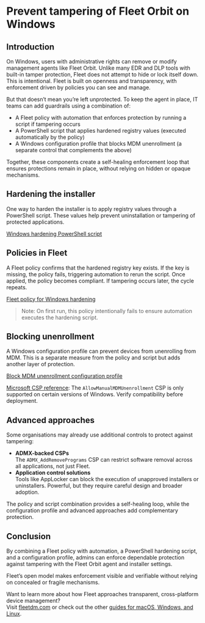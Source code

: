 # Prevent tampering of Fleet Orbit on Windows

## Introduction

On Windows, users with administrative rights can remove or modify management agents like Fleet Orbit. Unlike many EDR and DLP tools with built-in tamper protection, Fleet does not attempt to hide or lock itself down. This is intentional. Fleet is built on openness and transparency, with enforcement driven by policies you can see and manage.

But that doesn’t mean you’re left unprotected. To keep the agent in place, IT teams can add guardrails using a combination of:

- A Fleet policy with automation that enforces protection by running a script if tampering occurs  
- A PowerShell script that applies hardened registry values (executed automatically by the policy)  
- A Windows configuration profile that blocks MDM unenrollment (a separate control that complements the above)  

Together, these components create a self-healing enforcement loop that ensures protections remain in place, without relying on hidden or opaque mechanisms.

## Hardening the installer

One way to harden the installer is to apply registry values through a PowerShell script. These values help prevent uninstallation or tampering of protected applications.

[Windows hardening PowerShell script](https://github.com/fleetdm/fleet/blob/main/docs/solutions/scripts/windows-fleet-hardening.ps1)

## Policies in Fleet

A Fleet policy confirms that the hardened registry key exists. If the key is missing, the policy fails, triggering automation to rerun the script. Once applied, the policy becomes compliant. If tampering occurs later, the cycle repeats.

[Fleet policy for Windows hardening](https://github.com/fleetdm/fleet/blob/main/docs/solutions/policies/windows-fleet-hardening.policies.yml)

> Note: On first run, this policy intentionally fails to ensure automation executes the hardening script.

## Blocking unenrollment

A Windows configuration profile can prevent devices from unenrolling from MDM. This is a separate measure from the policy and script but adds another layer of protection.

[Block MDM unenrollment configuration profile](https://github.com/fleetdm/fleet/blob/main/docs/solutions/configuration-profiles/BlockMDMUnenrollment.xml)

[Microsoft CSP reference](https://learn.microsoft.com/en-us/windows/client-management/mdm/policy-csp-experience#allowmanualmdmunenrollment): The `AllowManualMDMUnenrollment` CSP is only supported on certain versions of Windows. Verify compatibility before deployment.

## Advanced approaches

Some organisations may already use additional controls to protect against tampering:

- **ADMX-backed CSPs**  
  The `ADMX_AddRemovePrograms` CSP can restrict software removal across all applications, not just Fleet.
- **Application control solutions**  
  Tools like AppLocker can block the execution of unapproved installers or uninstallers. Powerful, but they require careful design and broader adoption.

The policy and script combination provides a self-healing loop, while the configuration profile and advanced approaches add complementary protection.

## Conclusion

By combining a Fleet policy with automation, a PowerShell hardening script, and a configuration profile, admins can enforce dependable protection against tampering with the Fleet Orbit agent and installer settings.

Fleet’s open model makes enforcement visible and verifiable without relying on concealed or fragile mechanisms.

Want to learn more about how Fleet approaches transparent, cross-platform device management?  
Visit [fleetdm.com](https://fleetdm.com) or check out the other [guides for macOS, Windows, and Linux](https://fleetdm.com/guides).

<meta name="articleTitle" value="Prevent tampering of Fleet Orbit on Windows">
<meta name="authorFullName" value="Adam Baali">
<meta name="authorGitHubUsername" value="AdamBaali">
<meta name="category" value="guides">
<meta name="publishedOn" value="2025-08-29">
<meta name="description" value="Combine a Fleet policy, a PowerShell script, and a Windows configuration profile to prevent tampering with Fleet Orbit.">
<meta name="articleImageUrl" value="../website/assets/images/articles/fleet-windows-hardening-cover-800x450@2x.png">
